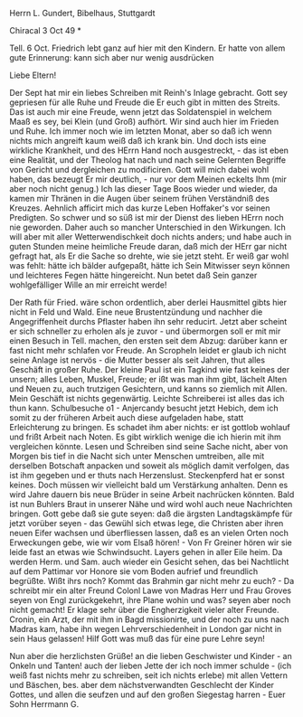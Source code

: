 Herrn L. Gundert, Bibelhaus, Stuttgardt

 Chiracal 3 Oct 49
 <Mittw>*

Tell. 6 Oct. Friedrich lebt ganz auf hier mit den Kindern. Er hatte von allem gute Erinnerung: kann sich aber nur wenig ausdrücken

Liebe Eltern!

Der Sept hat mir ein liebes Schreiben mit Reinh's Inlage gebracht. Gott sey gepriesen für alle Ruhe und Freude die Er euch gibt in mitten des Streits. Das ist auch mir eine Freude, wenn jetzt das Soldatenspiel in welchem Maaß es sey, bei Klein (und Groß) aufhört. Wir sind auch hier im Frieden und Ruhe. Ich immer noch wie im letzten Monat, aber so daß ich wenn nichts mich angreift kaum weiß daß ich krank bin. Und doch ists eine wirkliche Krankheit, und des HErrn Hand noch ausgestreckt, - das ist eben eine Realität, und der Theolog hat nach und nach seine Gelernten Begriffe von Gericht und dergleichen zu modificiren. Gott will mich dabei wohl haben, das bezeugt Er mir deutlich, - nur vor dem Meinen eckelts Ihm (mir aber noch nicht genug.) Ich las dieser Tage Boos wieder und wieder, da kamen mir Thränen in die Augen über seinem frühen Verständniß des Kreuzes. Aehnlich afficirt mich das kurze Leben Hoffaker's vor seinen Predigten. So schwer und so süß ist mir der Dienst des lieben HErrn noch nie geworden. Daher auch so mancher Unterschied in den Wirkungen. Ich will aber mit aller Wetterwendischkeit doch nichts anders; und habe auch in guten Stunden meine heimliche Freude daran, daß mich der HErr gar nicht gefragt hat, als Er die Sache so drehte, wie sie jetzt steht. Er weiß gar wohl was fehlt: hätte ich bälder aufgepaßt, hätte ich Sein Mitwisser seyn können und leichteres Fegen hätte hingereicht. Nun betet daß Sein ganzer wohlgefälliger Wille an mir erreicht werde!

Der Rath für Fried. wäre schon ordentlich, aber derlei Hausmittel gibts hier nicht in Feld und Wald. Eine neue Brustentzündung und nachher die Angegriffenheit durchs Pflaster haben ihn sehr reducirt. Jetzt aber scheint er sich schneller zu erholen als je zuvor - und übermorgen soll er mit mir einen Besuch in Tell. machen, den ersten seit dem Abzug: darüber kann er fast nicht mehr schlafen vor Freude. An Scropheln leidet er glaub ich nicht seine Anlage ist nervös - die Mutter besser als seit Jahren, thut alles Geschäft in großer Ruhe. Der kleine Paul ist ein Tagkind wie fast keines der unsern; alles Leben, Muskel, Freude; er ißt was man ihm gibt, lächelt Alten und Neuen zu, auch trutzigen Gesichtern, und kanns so ziemlich mit Allen. 
Mein Geschäft ist nichts gegenwärtig. Leichte Schreiberei ist alles das ich thun kann. Schulbesuche o1 - Anjercandy besucht jetzt Hebich, dem ich somit zu der früheren Arbeit auch diese aufgeladen habe, statt Erleichterung zu bringen. Es schadet ihm aber nichts: er ist gottlob wohlauf und frißt Arbeit nach Noten. Es gibt wirklich wenige die ich hierin mit ihm vergleichen könnte. Lesen und Schreiben sind seine Sache nicht, aber von Morgen bis tief in die Nacht sich unter Menschen umtreiben, alle mit derselben Botschaft anpacken und soweit als möglich damit verfolgen, das ist ihm gegeben und er thuts nach Herzenslust. Steckenpferd hat er sonst keines. Doch müssen wir vielleicht bald um Verstärkung anhalten. Denn es wird Jahre dauern bis neue Brüder in seine Arbeit nachrücken könnten. Bald ist nun Buhlers Braut in unserer Nähe und wird wohl auch neue Nachrichten bringen. Gott gebe daß sie gute seyen: daß die ärgsten Landtagskämpfe für jetzt vorüber seyen - das Gewühl sich etwas lege, die Christen aber ihren neuen Eifer wachsen und überfliessen lassen, daß es an vielen Orten noch Erweckungen gebe, wie wir vom Elsaß hören! - Von Fr Greiner hören wir sie leide fast an etwas wie Schwindsucht. Layers gehen in aller Eile heim. Da werden Herm. und Sam. auch wieder ein Gesicht sehen, das bei Nachtlicht auf dem Pattimar vor Honore sie vom Boden aufrief und freundlich begrüßte. Wißt ihrs noch? Kommt das Brahmin gar nicht mehr zu euch? - Da schreibt mir ein alter Freund Colonl Lawe von Madras Herr und Frau Groves seyen von Engl zurückgekehrt, ihre Plane wohin und was? seyen aber noch nicht gemacht! Er klage sehr über die Engherzigkeit vieler alter Freunde. Cronin, ein Arzt, der mit ihm in Bagd missionirte, und der noch zu uns nach Madras kam, habe ihn wegen Lehrverschiedenheit in London gar nicht in sein Haus gelassen! Hilf Gott was muß das für eine pure Lehre seyn!

Nun aber die herzlichsten Grüße! an die lieben Geschwister und Kinder - an Onkeln und Tanten! auch der lieben Jette der ich noch immer schulde - (ich weiß fast nichts mehr zu schreiben, seit ich nichts erlebe) mit allen Vettern und Bäschen, bes. aber dem nächstverwandten Geschlecht der Kinder Gottes, und allen die seufzen und auf den großen Siegestag harren -  Euer Sohn Herrmann G.
